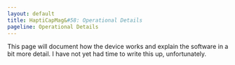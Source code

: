 ```yaml
---
layout: default
title: HaptiCapMag&#58: Operational Details
pageline: Operational Details
---
```

This page will document how the device works and explain the software in a bit more detail. I have not yet had time to write this up, unfortunately.
